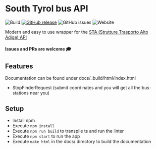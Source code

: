 # South Tyrol bus API  
![Build](https://github.com/kaffarell/southtyrol-bus-api/workflows/CI/badge.svg?branch=master) [![GitHub release](https://img.shields.io/github/release/kaffarell/southryrol-bus-api.svg)](https://GitHub.com/Naereen/StrapDown.js/releases/)  ![GitHub issues](https://img.shields.io/github/issues/kaffarell/southtyrol-bus-api)  ![Website](https://img.shields.io/website?label=Heroku&logo=heroku&url=https%3A%2F%2Fsouthtyrol-bus-api.herokuapp.com%2Fapi%2F)
  
  
  
Modern and easy to use wrapper for the [STA (Strutture Trasporto Alto Adige) API](https://data.civis.bz.it/de/dataset/southtyrolean-public-transport)

#### Issues and PRs are welcome 🎓

## Features
Documentation can be found under docs/_build/html/index.html
 * StopFinderRequest (submit coordinates and you will get all the bus-stations near you)
 
 
## Setup
 * Install npm
 * Execute `npm install`
 * Execute `npm run build` to transpile ts and run the linter
 * Execute `npm start` to run the app
 * Execute `make html` in the docs/ directory to build the documentation

